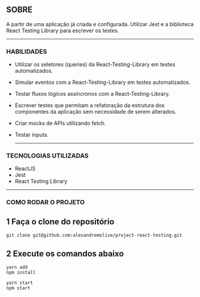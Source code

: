 ## **SOBRE**
A partir de uma aplicação já criada e configurada. Utilizar Jest e a biblioteca React Testing Library para escrever os testes. 

---

### **HABILIDADES**
  
- Utilizar os seletores (queries) da React-Testing-Library em testes automatizados.

- Simular eventos com a React-Testing-Library em testes automatizados.

- Testar fluxos lógicos assíncronos com a React-Testing-Library.

- Escrever testes que permitam a refatoração da estrutura dos componentes da aplicação sem necessidade de serem alterados.

- Criar mocks de APIs utilizando fetch.

- Testar inputs.

  ---
  

### **TECNOLOGIAS UTILIZADAS**
- ReactJS
- Jest
- React Testing Library


---


### **COMO RODAR O PROJETO**

## 1 Faça o clone do repositório ##
```
git clone git@github.com:alexandremolive/project-react-testing.git
```

## 2 Execute os comandos abaixo ##

```
yarn add
npm install
```
```
yarn start
npm start
```




